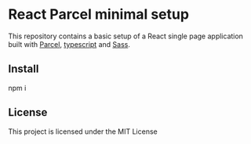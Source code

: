 # React Parcel minimal setup

This repository contains a basic setup of a React single page application built with [Parcel](https://parceljs.org/), [typescript](https://www.typescriptlang.org/) and [Sass](https://sass-lang.com/).

## Install

npm i

## License

This project is licensed under the MIT License
